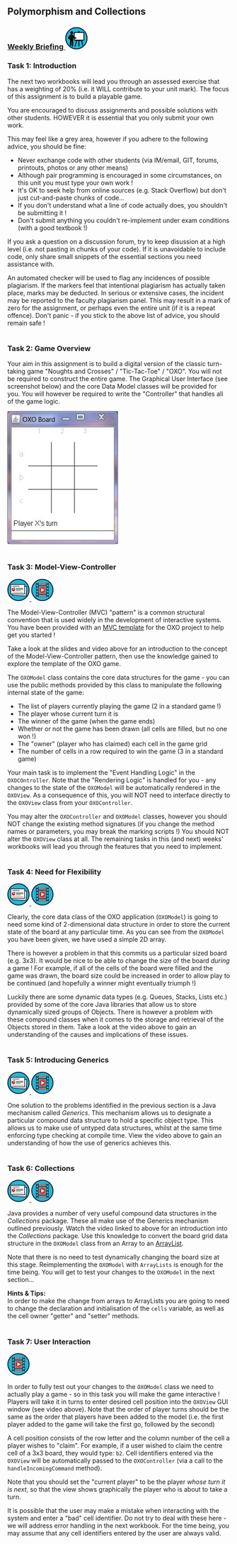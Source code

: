 ## Polymorphism and Collections
### <a href='https://web.microsoftstream.com/group/ae5b71e8-e396-438f-9f02-49f2682d64e6' target='_blank'> Weekly Briefing ![](../../resources/icons/briefing.png) </a>
### Task 1: Introduction


The next two workbooks will lead you through an assessed exercise that has a weighting of 20%
(i.e. it WILL contribute to your unit mark). The focus of this assignment is to build a playable game.

You are encouraged to discuss assignments and possible solutions with other students.
HOWEVER it is essential that you only submit your own work.

This may feel like a grey area, however if you adhere to the following advice, you should be fine:

- Never exchange code with other students (via IM/email, GIT, forums, printouts, photos or any other means)
- Although pair programming is encouraged in some circumstances, on this unit you must type your own work !
- It's OK to seek help from online sources (e.g. Stack Overflow) but don't just cut-and-paste chunks of code...
- If you don't understand what a line of code actually does, you shouldn't be submitting it !
- Don't submit anything you couldn't re-implement under exam conditions (with a good textbook !)

If you ask a question on a discussion forum, try to keep disussion at a high level
(i.e. not pasting in chunks of your code). If it is unavoidable to include code, only share
small snippets of the essential sections you need assistance with.

An automated checker will be used to flag any incidences of possible plagiarism.
If the markers feel that intentional plagiarism has actually taken place, marks may be deducted.
In serious or extensive cases, the incident may be reported to the faculty plagiarism panel.
This may result in a mark of zero for the assignment, or perhaps even the entire unit
(if it is a repeat offence).
Don't panic - if you stick to the above list of advice, you should remain safe !  


# 
### Task 2: Game Overview


Your aim in this assignment is to build a digital version of the classic turn-taking game
"Noughts and Crosses" / "Tic-Tac-Toe" / "OXO". You will not be required to construct the entire game.
The Graphical User Interface (see screenshot below) and the core Data Model classes will be provided for you.
You will however be required to write the "Controller" that handles all of the game logic.
  


![](02%20Game%20Overview/images/game.jpg)

# 
### Task 3: Model-View-Controller
 <a href='03%20Model-View-Controller/slides/segment-1.pdf' target='_blank'> ![](../../resources/icons/slides.png) </a> <a href='03%20Model-View-Controller/video/segment-1.mp4' target='_blank'> ![](../../resources/icons/video.png) </a>

The Model-View-Controller (MVC) "pattern" is a common structural convention that is used widely in the development of
interactive systems. You have been provided with an <a href="code/" target="_blank">MVC template</a> for the OXO project to help get you started !

Take a look at the slides and video above for an introduction to the concept of the Model-View-Controller pattern,
then use the knowledge gained to explore the template of the OXO game.

The `OXOModel` class contains the core data structures for the game - you can use the public methods
provided by this class to manipulate the following internal state of the game:

- The list of players currently playing the game (2 in a standard game !)
- The player whose current turn it is
- The winner of the game (when the game ends)
- Whether or not the game has been drawn (all cells are filled, but no one won !)
- The "owner" (player who has claimed) each cell in the game grid
- The number of cells in a row required to win the game (3 in a standard game)

Your main task is to implement the "Event Handling Logic" in the `OXOCOntroller`.
Note that the "Rendering Logic" is handled for you - any changes to the state of the `OXOModel`
will be automatically rendered in the `OXOView`. As a consequence of this,
you will NOT need to interface directly to the `OXOView` class from your `OXOController`.

You may alter the `OXOController` and `OXOModel` classes, however 
you should NOT change the existing method signatures
(if you change the method names or parameters, you may break the marking scripts !)
You should NOT alter the `OXOView` class at all.
The remaining tasks in this (and next) weeks' workbooks will lead you through the features that you need to implement.  


# 
### Task 4: Need for Flexibility
 <a href='04%20Need%20for%20Flexibility/slides/segment-1.pdf' target='_blank'> ![](../../resources/icons/slides.png) </a> <a href='04%20Need%20for%20Flexibility/video/segment-1.mp4' target='_blank'> ![](../../resources/icons/video.png) </a>

Clearly, the core data class of the OXO application (`OXOModel`) is going to need some kind of 2-dimensional
data structure in order to store the current state of the board at any particular time.
As you can see from the `OXOModel` you have been given, we have used a simple 2D array.

There is however a problem in that this commits us a particular sized board (e.g. 3x3).
It would be nice to be able to change the size of the board _during_ a game !
For example, if all of the cells of the board were filled and the game was drawn,
the board size could be increased in order to allow play to be continued
(and hopefully a winner might eventually triumph !)

Luckily there are some dynamic data types (e.g. Queues, Stacks,  Lists etc.)
provided by some of the core Java libraries that allow us to store dynamically sized groups of Objects.
There is however a problem with these compound classes when it comes to the storage
and retrieval of the Objects stored in them.
Take a look at the video above to gain an understanding of the causes and implications of these issues.
  


# 
### Task 5: Introducing Generics
 <a href='05%20Introducing%20Generics/slides/segment-1.pdf' target='_blank'> ![](../../resources/icons/slides.png) </a> <a href='05%20Introducing%20Generics/video/segment-1.mp4' target='_blank'> ![](../../resources/icons/video.png) </a>

One solution to the problems identified in the previous section is a Java mechanism called _Generics_.
This mechanism allows us to designate a particular compound data structure to hold a specific object type.
This allows us to make use of untyped data structures, whilst at the same time enforcing type checking at compile time.
View the video above to gain an understanding of how the use of generics achieves this.
  


# 
### Task 6: Collections
 <a href='06%20Collections/slides/segment-1.pdf' target='_blank'> ![](../../resources/icons/slides.png) </a> <a href='06%20Collections/video/segment-1.mp4' target='_blank'> ![](../../resources/icons/video.png) </a>

Java provides a number of very useful compound data structures in the _Collections_ package.
These all make use of the Generics mechanism outlined previously.
Watch the video linked to above for an introduction into the _Collections_ package.
Use this knowledge to convert the board grid data structure in the `OXOModel` class from an Array to an
<a href="https://docs.oracle.com/en/java/javase/11/docs/api/java.base/java/util/ArrayList.html" target="_blank">ArrayList</a>.

Note that there is no need to test dynamically changing the board size at this stage.
Reimplementing the `OXOModel` with `ArrayLists` is enough for the time being.
You will get to test your changes to the `OXOModel` in the next section...
  


**Hints & Tips:**  
In order to make the change from arrays to ArrayLists you are going to need to change the
declaration and initialisation of the `cells` variable, as well as the cell owner "getter" and "setter" methods.
  


# 
### Task 7: User Interaction
 <a href='07%20User%20Interaction/video/oxo.mp4' target='_blank'> ![](../../resources/icons/video.png) </a>

In order to fully test out your changes to the `OXOModel` class we need to actually play a game - so in this task
you will make the game interactive ! Players will take it in turns to enter desired cell position
into the `OXOView` GUI window (see video above). Note that the order of player turns should be the same as the order that players
have been added to the model (i.e. the first player added to the game will take the first go, followed by the second)

A cell position consists of the row letter and the column number of the cell a player wishes to "claim".
For example, if a user wished to claim the centre cell of a 3x3 board, they would type: `b2`.
Cell identifiers entered via the `OXOView` will be automatically passed to the `OXOController`
(via a call to the `handleIncomingCommand` method).

Note that you should set the "current player" to be the player _whose turn it is next_, so that the view shows graphically the player who is about to take a turn.

It is possible that the user may make a mistake when interacting with the system and enter a "bad" cell identifier.
Do not try to deal with these here - we will address error handling in the next workbook.
For the time being, you may assume that any cell identifiers entered by the user are always valid.
  


# 
